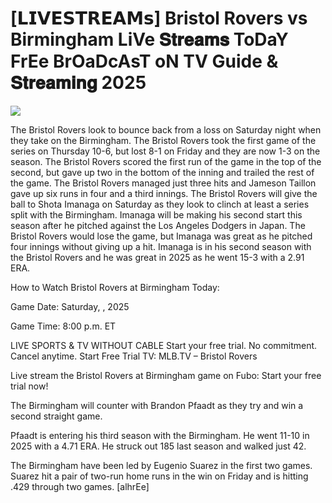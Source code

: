 #  [𝗟𝗜𝗩𝗘𝗦𝗧𝗥𝗘𝗔𝗠𝘀] Bristol Rovers vs Birmingham LiVe 𝐒𝐭𝐫𝐞𝐚𝐦𝐬 ToDaY FrEe BrOaDcAsT oN TV Guide & 𝐒𝐭𝐫𝐞𝐚𝐦𝐢𝐧𝐠  2025  
  
  
[![](https://i.imgur.com/qSNzIqt.png)](https://movie.rssnews.media/zvsuoPFqR.php)  
  
The Bristol Rovers look to bounce back from a loss on Saturday night when they take on the Birmingham. The Bristol Rovers took the first game of the series on Thursday 10-6, but lost 8-1 on Friday and they are now 1-3 on the season. The Bristol Rovers scored the first run of the game in the top of the second, but gave up two in the bottom of the inning and trailed the rest of the game. The Bristol Rovers managed just three hits and Jameson Taillon gave up six runs in four and a third innings. The Bristol Rovers will give the ball to Shota Imanaga on Saturday as they look to clinch at least a series split with the Birmingham. Imanaga will be making his second start this season after he pitched against the Los Angeles Dodgers in Japan. The Bristol Rovers would lose the game, but Imanaga was great as he pitched four innings without giving up a hit. Imanaga is in his second season with the Bristol Rovers and he was great in 2025 as he went 15-3 with a 2.91 ERA.

How to Watch Bristol Rovers at Birmingham Today:

Game Date: Saturday, , 2025

Game Time: 8:00 p.m. ET

LIVE SPORTS & TV WITHOUT CABLE
Start your free trial. No commitment. Cancel anytime.
Start Free Trial
TV: MLB.TV – Bristol Rovers

Live stream the Bristol Rovers at Birmingham game on Fubo: Start your free trial now!

The Birmingham will counter with Brandon Pfaadt as they try and win a second straight game.

Pfaadt is entering his third season with the Birmingham. He went 11-10 in 2025 with a 4.71 ERA. He struck out 185 last season and walked just 42.

The Birmingham have been led by Eugenio Suarez in the first two games. Suarez hit a pair of two-run home runs in the win on Friday and is hitting .429 through two games. [alhrEe]